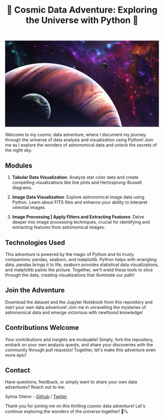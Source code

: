 <h1 align="center"> 🚀 Cosmic Data Adventure: Exploring the Universe with Python 🚀 </h1> <br>
<p align="center">
  <a href="#">
    <img src="images/astronomy.jpg">
  </a>
</p>

Welcome to my cosmic data adventure, where I document my journey through the universe of data analysis and visualization using Python! Join me as I explore the wonders of astronomical data and unlock the secrets of the night sky.

## Modules

1. **Tabular Data Visualization**: Analyze star color data and create compelling visualizations like line plots and Hertzsprung-Russell diagrams.

2. **Image Data Visualization**: Explore astronomical image data using Python. Learn about FITS files and enhance your ability to interpret celestial images.

3. **Image Processing | Apply Filters and Extracting Features**: Delve deeper into image processing techniques, crucial for identifying and extracting features from astronomical images.

## Technologies Used

This adventure is powered by the magic of Python and its trusty companions: pandas, seaborn, and matplotlib. Python helps with wrangling data, pandas brings it to life, seaborn provides statistical data visualizations, and matplotlib paints the picture. Together, we'll wield these tools to slice through the data, creating visualizations that illuminate our path!

## Join the Adventure

Download the dataset and the Jupyter Notebook from this repository and start your own data adventure! Join me in unravelling the mysteries of astronomical data and emerge victorious with newfound knowledge!

## Contributions Welcome

Your contributions and insights are invaluable! Simply, fork the repository, embark on your own analysis quests, and share your discoveries with the community through pull requests! Together, let's make this adventure even more epic!

## Contact

Have questions, feedback, or simply want to share your own data adventures? Reach out to me:

Sylvia Otieno - [Github](https://github.com/sotieno) / [Twitter](https://twitter.com/sotienos)

Thank you for joining me on this thrilling cosmic data adventure! Let's continue exploring the wonders of the universe together! 🚀🔍
